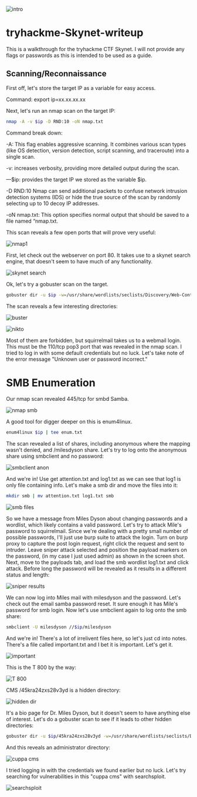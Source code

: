 
![intro](https://github.com/user-attachments/assets/f9d84f33-79f8-494d-993e-1398ae195ed4)

# tryhackme-Skynet-writeup
This is a walkthrough for the tryhackme CTF Skynet. I will not provide any flags or passwords as this is intended to be used as a guide.

## Scanning/Reconnaissance

First off, let's store the target IP as a variable for easy access.

Command: export ip=xx.xx.xx.xx

Next, let's run an nmap scan on the target IP:
```bash
nmap -A -v $ip -D RND:10 -oN nmap.txt
```

Command break down:

-A: This flag enables aggressive scanning. It combines various scan types (like OS detection, version detection, script scanning, and traceroute) into a single scan.

-v: increases verbosity, providing more detailed output during the scan.

—$ip: provides the target IP we stored as the variable $ip.

-D RND:10 Nmap can send additional packets to confuse network intrusion detection systems (IDS) or hide the true source of the scan by randomly selecting up to 10 decoy IP addresses.

-oN nmap.txt: This option specifies normal output that should be saved to a file named “nmap.txt.

This scan reveals a few open ports that will prove very useful:

![nmap1](https://github.com/user-attachments/assets/b1fe2435-176d-40e8-94e4-4638fa50b40e)

First, let check out the webserver on port 80. It takes use to a skynet search engine, that doesn't seem to have much of any functionality.

![skynet search](https://github.com/user-attachments/assets/f03da96c-57b1-45b4-9faa-e5f1ff157a88)

Ok, let's try a gobuster scan on the target.
```bash
gobuster dir -u $ip -w=/usr/share/wordlists/seclists/Discovery/Web-Content/raft-medium-words.txt -x php,txt,html -o bust.txt
```
The scan reveals a few interesting directories:

![buster](https://github.com/user-attachments/assets/fc0b7eba-d432-4df7-adc7-059c36c20d41)

![nikto](https://github.com/user-attachments/assets/3fd6b280-f9c4-4f27-84bb-446aaf06644e)


Most of them are forbidden, but squirrelmail takes us to a webmail login. This must be the 110/tcp pop3 port that was revealed in the nmap scan. I tried to log in with some default credentials but no luck. Let's take note of the error message "Unknown user or password incorrect."

# SMB Enumeration
Our nmap scan revealed 445/tcp for smbd Samba. 

![nmap smb](https://github.com/user-attachments/assets/0b5faf0f-148e-4228-88a6-695927533129)

A good tool for digger deeper on this is enum4linux. 
```bash
enum4linux $ip | tee enum.txt
```
The scan revealed a list of shares, including anonymous where the mapping wasn't denied, and /milesdyson share. 
Let's try to log onto the anonymous share using smbclient and no password: 

![smbclient anon](https://github.com/user-attachments/assets/72391461-7bd5-4038-9e34-0b40e78c2057)

And we're in! Use get attention.txt and log1.txt as we can see that log1 is only file containing info. Let's make a smb dir and move the files into it:
```bash
mkdir smb | mv attention.txt log1.txt smb
```

![smb files](https://github.com/user-attachments/assets/e1d6ab6d-5abb-4f16-b45e-c923b5873b18)

So we have a message from Miles Dyson about changing passwords and a wordlist, which likely contains a valid password. Let's try to attack Mile's password to squirrelmail.
Since we're dealing with a pretty small number of possible passwords, I'll just use burp suite to attack the login. Turn on burp proxy to capture the post login request, right click the request and sent to intruder. Leave sniper attack selected and position the payload markers on the password, (in my case I just used admin) as shown in the screen shot. Next, move to the payloads tab, and load the smb wordlist log1.txt and click attack. Before long the password will be revealed as it results in a different status and length:

![sniper results](https://github.com/user-attachments/assets/89891a06-33d4-4b14-994a-be277c94fdfc)

We can now log into Miles mail with milesdyson and the password.
Let's check out the email samba password reset. It sure enough it has Mile's password for smb login.
Now let's use smbclient again to log onto the smb share:
```bash
smbclient -U milesdyson //$ip/milesdyson
```
And we're in! There's a lot of irrelivent files here, so let's just cd into notes. There's a file called important.txt and I bet it is important. Let's get it.

![important](https://github.com/user-attachments/assets/8fd28c32-991c-4256-a266-fce4f6941628)

This is the T 800 by the way:

![T 800](https://github.com/user-attachments/assets/443575a4-e053-40a5-9523-a7bfa7124a05)

CMS /45kra24zxs28v3yd is a hidden directory:

![hidden dir](https://github.com/user-attachments/assets/06e7034e-fc47-4ee6-b63e-a50fbcad115f)

It's a bio page for Dr. Miles Dyson, but it doesn't seem to have anything else of interest. Let's do a gobuster scan to see if it leads to other hidden directories:
```bash
gobuster dir -u $ip/45kra24zxs28v3yd -w=/usr/share/wordlists/seclists/Discovery/Web-Content/raft-medium-words.txt -x php,txt,html -o bust.txt
```
And this reveals an administrator directory:


![cuppa cms](https://github.com/user-attachments/assets/8a36934b-9b82-4bb1-835d-8a265ca543d4)

I tried logging in with the credentials we found earlier but no luck. Let's try searching for vulnerabilities in this "cuppa cms" with searchsploit.

![searchsploit](https://github.com/user-attachments/assets/24dcf396-5117-43f4-972f-947882757361)

